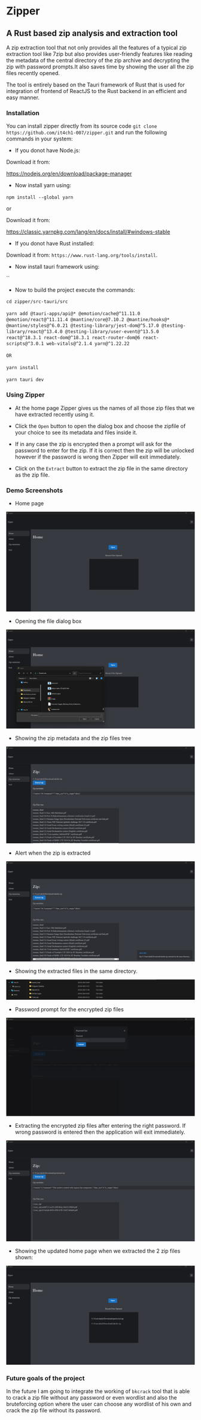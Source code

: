 # Zipper

## A Rust based zip analysis and extraction tool


A zip extraction tool that not only provides all the features of a typical zip extraction tool like 7zip but also provides user-friendly features like reading the metadata of the central directory of the zip archive and decrypting the zip with password prompts.It also saves time by showing the user all the zip files recently opened.

The tool is entirely based on the Tauri framework of Rust that is used for integration of frontend of ReactJS to the Rust backend in an efficient and easy manner. 

### Installation

You can install zipper directly from its source code `git clone https://github.com/it4ch1-007/zipper.git` and run the following commands in your system:


- If you donot have Node.js:

 Download it from: 
 
  https://nodejs.org/en/download/package-manager

- Now install yarn using: 

`npm install --global yarn`

or 

Download it from:

https://classic.yarnpkg.com/lang/en/docs/install/#windows-stable

- If you donot have Rust installed:

Download it from: `https://www.rust-lang.org/tools/install`.

- Now install tauri framework using:

``

- Now to build the project execute the commands:

```
cd zipper/src-tauri/src

yarn add @tauri-apps/api@* @emotion/cache@^11.11.0 @emotion/react@^11.11.4 @mantine/core@7.10.2 @mantine/hooks@* @mantine/styles@^6.0.21 @testing-library/jest-dom@^5.17.0 @testing-library/react@^13.4.0 @testing-library/user-event@^13.5.0 react@^18.3.1 react-dom@^18.3.1 react-router-dom@6 react-scripts@^3.0.1 web-vitals@^2.1.4 yarn@^1.22.22

OR 

yarn install

yarn tauri dev
```

### Using Zipper

- At the home page Zipper gives us the names of all those zip files that we have extracted recently using it. 

- Click the `Open` button to open the dialog box and choose the zipfile of your choice to see its metadata and files inside it.

- If in any case the zip is encrypted then a prompt will ask for the password to enter for the zip. If it is correct then the zip will be unlocked however if the password is wrong then Zipper will exit immediately.

- Click on the `Extract` button to extract the zip file in the same directory as the zip file.

### Demo Screenshots


- Home page

![alt text](image-1.png)

- Opening the file dialog box

![alt text](<Screenshot 2024-06-28 210535.png>)

- Showing the zip metadata and the zip files tree

![alt text](<Screenshot 2024-06-28 210606.png>)

- Alert when the zip is extracted 

![alt text](<Screenshot 2024-06-28 210627.png>)

- Showing the extracted files in the same directory.

![alt text](<Screenshot 2024-06-28 210653.png>)

- Password prompt for the encrypted zip files

![alt text](<Screenshot 2024-06-28 210717.png>)

- Extracting the encrypted zip files after entering the right password. If wrong password is entered then the application will exit immediately.

![alt text](<Screenshot 2024-06-28 210730.png>)

- Showing the updated home page when we extracted the 2 zip files shown:

![alt text](<Screenshot 2024-06-28 210759.png>)


### Future goals of the project

In the future I am going to integrate the working of `bkcrack` tool that is able to crack a zip file without any password or even wordlist and also the bruteforcing option where the user can choose any wordlist of his own and crack the zip file without its password. 
